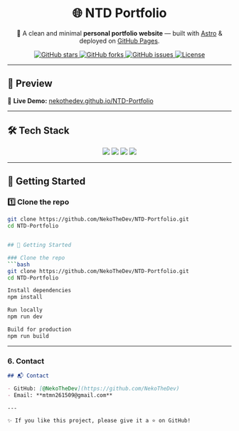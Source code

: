 <h1 align="center">🌐 NTD Portfolio</h1>

<p align="center">
  🚀 A clean and minimal <b>personal portfolio website</b> — built with 
  <a href="https://astro.build/">Astro</a> & deployed on <a href="https://pages.github.com/">GitHub Pages</a>.
</p>

<p align="center">
  <a href="https://github.com/NekoTheDev/NTD-Portfolio/stargazers">
    <img src="https://img.shields.io/github/stars/NekoTheDev/NTD-Portfolio?style=social" alt="GitHub stars"/>
  </a>
  <a href="https://github.com/NekoTheDev/NTD-Portfolio/network/members">
    <img src="https://img.shields.io/github/forks/NekoTheDev/NTD-Portfolio?style=social" alt="GitHub forks"/>
  </a>
  <a href="https://github.com/NekoTheDev/NTD-Portfolio/issues">
    <img src="https://img.shields.io/github/issues/NekoTheDev/NTD-Portfolio" alt="GitHub issues"/>
  </a>
  <a href="./LICENSE">
    <img src="https://img.shields.io/github/license/NekoTheDev/NTD-Portfolio" alt="License"/>
  </a>
</p>

---

## 📸 Preview

🔗 **Live Demo:** [nekothedev.github.io/NTD-Portfolio](https://nekothedev.github.io/NTD-Portfolio/)

---

## 🛠️ Tech Stack

<p align="center">
  <img src="https://img.shields.io/badge/Astro-FF5D01?style=for-the-badge&logo=astro&logoColor=white" />
  <img src="https://img.shields.io/badge/Tailwind_CSS-06B6D4?style=for-the-badge&logo=tailwindcss&logoColor=white" />
  <img src="https://img.shields.io/badge/React-20232A?style=for-the-badge&logo=react&logoColor=61DAFB" />
  <img src="https://img.shields.io/badge/GitHub_Pages-222222?style=for-the-badge&logo=github&logoColor=white" />
</p>

---


## 🚀 Getting Started

### 1️⃣ Clone the repo
```bash
git clone https://github.com/NekoTheDev/NTD-Portfolio.git
cd NTD-Portfolio


## 🚀 Getting Started

### Clone the repo
```bash
git clone https://github.com/NekoTheDev/NTD-Portfolio.git
cd NTD-Portfolio

Install dependencies
npm install

Run locally
npm run dev

Build for production
npm run build
```

---

### 6. Contact  
```markdown
## 📬 Contact

- GitHub: [@NekoTheDev](https://github.com/NekoTheDev)  
- Email: **mtmn261509@gmail.com**

---

✨ If you like this project, please give it a ⭐ on GitHub!
```

